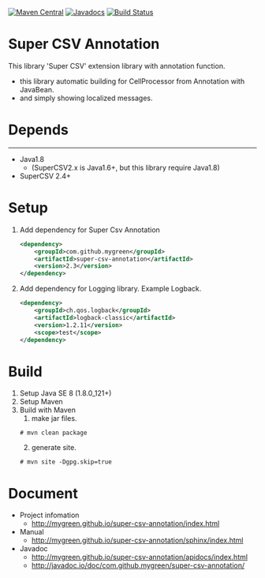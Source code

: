 [![Maven Central](https://maven-badges.herokuapp.com/maven-central/com.github.mygreen/super-csv-annotation/badge.svg)](https://maven-badges.herokuapp.com/maven-central/com.github.mygreen/super-csv-annotation/)
 [![Javadocs](http://javadoc.io/badge/com.github.mygreen/super-csv-annotation.svg?color=blue)](http://javadoc.io/doc/com.github.mygreen/super-csv-annotation) [![Build Status](https://github.com/mygreen/super-csv-annotation/actions/workflows/verify.yml/badge.svg)](https://travis-ci.org/mygreen/super-csv-annotation)

Super CSV Annotation
====================

This library 'Super CSV' extension library with annotation function.
+ this library automatic building for CellProcessor from Annotation with JavaBean.
+ and simply showing localized messages.

# Depends
------------------------------
+ Java1.8
    - (SuperCSV2.x is Java1.6+, but this library require Java1.8)
+ SuperCSV 2.4+

# Setup

1. Add dependency for Super Csv Annotation
    ```xml:pom.xml
    <dependency>
        <groupId>com.github.mygreen</groupId>
        <artifactId>super-csv-annotation</artifactId>
        <version>2.3</version>
    </dependency>
    ```
2. Add dependency for Logging library. Example Logback.
    ```xml:pom.xml
    <dependency>
        <groupId>ch.qos.logback</groupId>
        <artifactId>logback-classic</artifactId>
        <version>1.2.11</version>
        <scope>test</scope>
    </dependency>
    ```

# Build

1. Setup Java SE 8 (1.8.0_121+)
2. Setup Maven
3. Build with Maven
    1. make jar files.
    ```console
    # mvn clean package
    ```
    2. generate site.
    ```console
    # mvn site -Dgpg.skip=true
    ```

# Document
- Project infomation
  - http://mygreen.github.io/super-csv-annotation/index.html
- Manual
  - http://mygreen.github.io/super-csv-annotation/sphinx/index.html
- Javadoc
  - http://mygreen.github.io/super-csv-annotation/apidocs/index.html
  - http://javadoc.io/doc/com.github.mygreen/super-csv-annotation/
